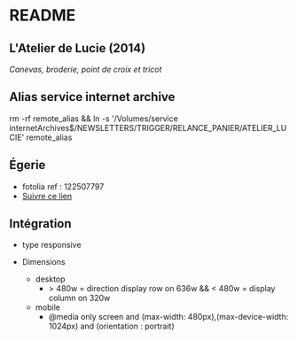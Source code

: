 # README

## L'Atelier de Lucie (2014)

*Canevas, broderie, point de croix et tricot*

## Alias service internet archive
rm -rf remote_alias && ln -s '/Volumes/service internetArchives$/NEWSLETTERS/TRIGGER/RELANCE_PANIER/ATELIER_LUCIE' remote_alias

## Égerie 
- fotolia ref : 122507797
- [ Suivre ce lien ]( https://fr.fotolia.com/Search/Model/122507797?offset=200 )

## Intégration

- type responsive

- Dimensions
  - desktop
    - \> 480w = direction display row on 636w && < 480w = display column on 320w
  - mobile
    - @media only screen and (max-width: 480px),(max-device-width: 1024px) and (orientation : portrait)
